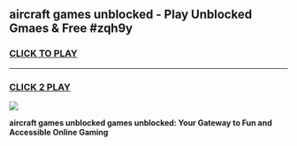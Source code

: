 
## aircraft games unblocked - Play Unblocked Gmaes & Free #zqh9y
<h3>
<a href="https://premium.freeplayer.one?title=aircraft_games_unblocked&ref=03M">CLICK TO PLAY</a></h3>
<hr>

<h3>
<a href="https://premium.freeplayer.one?title=aircraft_games_unblocked&ref=03M">CLICK 2 PLAY</a>
  
</h3>

<a href="https://premium.freeplayer.one?title=aircraft_games_unblocked&ref=03M"><img src="https://clearcache.store/games.png"></a>


**aircraft games unblocked games unblocked: Your Gateway to Fun and Accessible Online Gaming**
